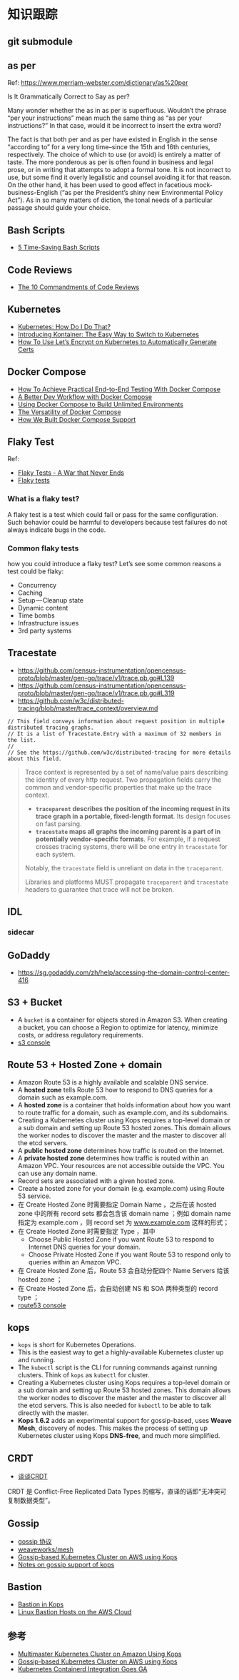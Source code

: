 # 知识跟踪

## git submodule

## as per

Ref: https://www.merriam-webster.com/dictionary/as%20per

Is It Grammatically Correct to Say as per?

Many wonder whether the as in as per is superfluous. Wouldn’t the phrase “per your instructions” mean much the same thing as “as per your instructions?” In that case, would it be incorrect to insert the extra word?

The fact is that both per and as per have existed in English in the sense “according to” for a very long time–since the 15th and 16th centuries, respectively. The choice of which to use (or avoid) is entirely a matter of taste. The more ponderous as per is often found in business and legal prose, or in writing that attempts to adopt a formal tone. It is not incorrect to use, but some find it overly legalistic and counsel avoiding it for that reason. On the other hand, it has been used to good effect in facetious mock-business-English (“as per the President’s shiny new Environmental Policy Act”). As in so many matters of diction, the tonal needs of a particular passage should guide your choice.

## Bash Scripts

- [5 Time-Saving Bash Scripts](https://runnable.com/blog/5-time-saving-bash-scripts)

## Code Reviews

- [The 10 Commandments of Code Reviews](https://runnable.com/blog/the-10-commandments-of-code-reviews)

## Kubernetes

- [Kubernetes: How Do I Do That?](https://runnable.com/blog/kubernetes-how-do-i-do-that)
- [Introducing Kontainer: The Easy Way to Switch to Kubernetes](https://runnable.com/blog/introducing-kontainer-the-easy-way-to-switch-to-kubernetes)
- [How To Use Let’s Encrypt on Kubernetes to Automatically Generate Certs](https://runnable.com/blog/how-to-use-lets-encrypt-on-kubernetes)

## Docker Compose

- [How To Achieve Practical End-to-End Testing With Docker Compose](https://runnable.com/blog/how-to-achieve-practical-end-to-end-testing)
- [A Better Dev Workflow with Docker Compose](https://runnable.com/blog/a-better-dev-workflow-with-docker-compose)
- [Using Docker Compose to Build Unlimited Environments](https://runnable.com/blog/building-environments-docker-compose)
- [The Versatility of Docker Compose](https://runnable.com/blog/the-versatility-of-docker-compose)
- [How We Built Docker Compose Support](https://runnable.com/blog/how-we-built-docker-compose-support)


## Flaky Test

Ref:

- [Flaky Tests - A War that Never Ends](https://hackernoon.com/flaky-tests-a-war-that-never-ends-9aa32fdef359)
- [Flaky tests](https://docs.gitlab.com/ee/development/testing_guide/flaky_tests.html)

### What is a flaky test?

A flaky test is a test which could fail or pass for the same configuration. Such behavior could be harmful to developers because test failures do not always indicate bugs in the code.

### Common flaky tests

how you could introduce a flaky test? Let’s see some common reasons a test could be flaky:

- Concurrency
- Caching
- Setup — Cleanup state
- Dynamic content
- Time bombs
- Infrastructure issues
- 3rd party systems


## Tracestate

- https://github.com/census-instrumentation/opencensus-proto/blob/master/gen-go/trace/v1/trace.pb.go#L139
- https://github.com/census-instrumentation/opencensus-proto/blob/master/gen-go/trace/v1/trace.pb.go#L319
- https://github.com/w3c/distributed-tracing/blob/master/trace_context/overview.md

```
// This field conveys information about request position in multiple distributed tracing graphs.
// It is a list of Tracestate.Entry with a maximum of 32 members in the list.
//
// See the https://github.com/w3c/distributed-tracing for more details about this field.
```

> Trace context is represented by a set of name/value pairs describing the identity of every http request. Two propagation fields carry the common and vendor-specific properties that make up the trace context.
>
> - **`traceparent` describes the position of the incoming request in its trace graph in a portable, fixed-length format**. Its design focuses on fast parsing.
> - **`tracestate` maps all graphs the incoming parent is a part of in potentially vendor-specific formats**. For example, if a request crosses tracing systems, there will be one entry in `tracestate` for each system.
>
> Notably, the `tracestate` field is unreliant on data in the `traceparent`.
>
> Libraries and platforms MUST propagate `traceparent` and `tracestate` headers to guarantee that trace will not be broken.


## IDL

### sidecar



## GoDaddy

- https://sg.godaddy.com/zh/help/accessing-the-domain-control-center-416

## S3 + Bucket

- A `bucket` is a container for objects stored in Amazon S3. When creating a bucket, you can choose a Region to optimize for latency, minimize costs, or address regulatory requirements.
- [s3 console](https://console.aws.amazon.com/s3/home?region=us-west-1)

## Route 53 + Hosted Zone + domain

- Amazon Route 53 is a highly available and scalable DNS service.
- A **hosted zone** tells Route 53 how to respond to DNS queries for a domain such as example.com.
- A **hosted zone** is a container that holds information about how you want to route traffic for a domain, such as example.com, and its subdomains.
- Creating a Kubernetes cluster using Kops requires a top-level domain or a sub domain and setting up Route 53 hosted zones. This domain allows the worker nodes to discover the master and the master to discover all the etcd servers.
- A **public hosted zone** determines how traffic is routed on the Internet.
- A **private hosted zone** determines how traffic is routed within an Amazon VPC. Your resources are not accessible outside the VPC. You can use any domain name.
- Record sets are associated with a given hosted zone.
- Create a hosted zone for your domain (e.g. example.com) using Route 53 service.
- 在 Create Hosted Zone 时需要指定 Domain Name ，之后在该 hosted zone 中的所有 record sets 都会包含该 domain name ；例如 domain name 指定为 example.com ，则 record set 为 www.example.com 这样的形式；
- 在 Create Hosted Zone 时需要指定 Type ，其中
	- Choose Public Hosted Zone if you want Route 53 to respond to Internet DNS queries for your domain.
	- Choose Private Hosted Zone if you want Route 53 to respond only to queries within an Amazon VPC.
- 在 Create Hosted Zone 后，Route 53 会自动分配四个 Name Servers 给该 hosted zone ；
- 在 Create Hosted Zone 后，会自动创建 NS 和 SOA 两种类型的 record type ；
- [route53 console](https://console.aws.amazon.com/route53/home?region=us-west-1)

## kops

- `kops` is short for Kubernetes Operations.
- This is the easiest way to get a highly-available Kubernetes cluster up and running. 
- The `kubectl` script is the CLI for running commands against running clusters. Think of `kops` as `kubectl` for cluster.
- Creating a Kubernetes cluster using Kops requires a top-level domain or a sub domain and setting up Route 53 hosted zones. This domain allows the worker nodes to discover the master and the master to discover all the etcd servers. This is also needed for `kubectl` to be able to talk directly with the master.
- **Kops 1.6.2** adds an experimental support for gossip-based, uses **Weave Mesh**, discovery of nodes. This makes the process of setting up Kubernetes cluster using Kops **DNS-free**, and much more simplified.


## CRDT

- [谈谈CRDT](http://liyu1981.github.io/what-is-CRDT/?utm_source=tuicool&utm_medium=referral)

CRDT 是 Conflict-Free Replicated Data Types 的缩写，直译的话即“无冲突可复制数据类型”。

## Gossip

- [gossip 协议](https://github.com/moooofly/MarkSomethingDown/blob/master/nonsense/gossip%20%E5%8D%8F%E8%AE%AE.md)
- [weaveworks/mesh](https://github.com/weaveworks/mesh)
- [Gossip-based Kubernetes Cluster on AWS using Kops](http://blog.arungupta.me/gossip-kubernetes-aws-kops/)
- [Notes on gossip support of kops](https://github.com/kubernetes/kops/blob/master/docs/development/gossip.md)

## Bastion

- [Bastion in Kops](https://github.com/kubernetes/kops/blob/master/docs/bastion.md)
- [Linux Bastion Hosts on the AWS Cloud](https://docs.aws.amazon.com/quickstart/latest/linux-bastion/architecture.html)

## 参考

- [Multimaster Kubernetes Cluster on Amazon Using Kops](http://blog.arungupta.me/multimaster-kubernetes-cluster-amazon-kops/)
- [Gossip-based Kubernetes Cluster on AWS using Kops](http://blog.arungupta.me/gossip-kubernetes-aws-kops/)
- [Kubernetes Containerd Integration Goes GA](https://kubernetes.io/blog/2018/05/24/kubernetes-containerd-integration-goes-ga/)


